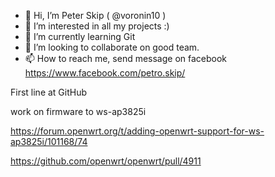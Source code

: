 - 👋 Hi, I’m  Peter Skip ( @voronin10 )
- 👀 I’m interested in all my projects :)
- 🌱 I’m currently learning Git
- 💞️ I’m looking to collaborate on good team.
- 📫 How to reach me, send message on facebook https://www.facebook.com/petro.skip/

<!---
voronin10/voronin10 is a ✨ special ✨ repository because its `README.md` (this file) appears on your GitHub profile.
You can click the Preview link to take a look at your changes.
--->
First line at GitHub


work on firmware to ws-ap3825i

https://forum.openwrt.org/t/adding-openwrt-support-for-ws-ap3825i/101168/74

https://github.com/openwrt/openwrt/pull/4911
